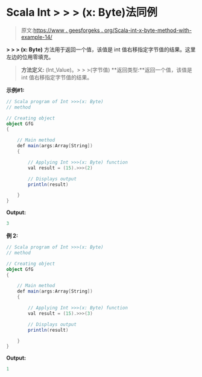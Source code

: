 # Scala Int > > > (x: Byte)法同例

> 原文:[https://www . geesforgeks . org/Scala-int-x-byte-method-with-example-14/](https://www.geeksforgeeks.org/scala-int-x-byte-method-with-example-14/)

**> > > (x: Byte)** 方法用于返回一个值，该值是 int 值右移指定字节值的结果。这里左边的位用零填充。

> **方法定义:** (Int_Value)。> > >(字节值)
> **返回类型:**返回一个值，该值是 int 值右移指定字节值的结果。

**示例#1:**

```scala
// Scala program of Int >>>(x: Byte)
// method

// Creating object
object GfG
{ 

    // Main method
    def main(args:Array[String])
    {

        // Applying Int >>>(x: Byte) function
        val result = (15).>>>(2)

        // Displays output
        println(result)

    }
} 
```

**Output:**

```scala
3

```

**例 2:**

```scala
// Scala program of Int >>>(x: Byte)
// method

// Creating object
object GfG
{ 

    // Main method
    def main(args:Array[String])
    {

        // Applying Int >>>(x: Byte) function
        val result = (15).>>>(3)

        // Displays output
        println(result)

    }
} 
```

**Output:**

```scala
1

```